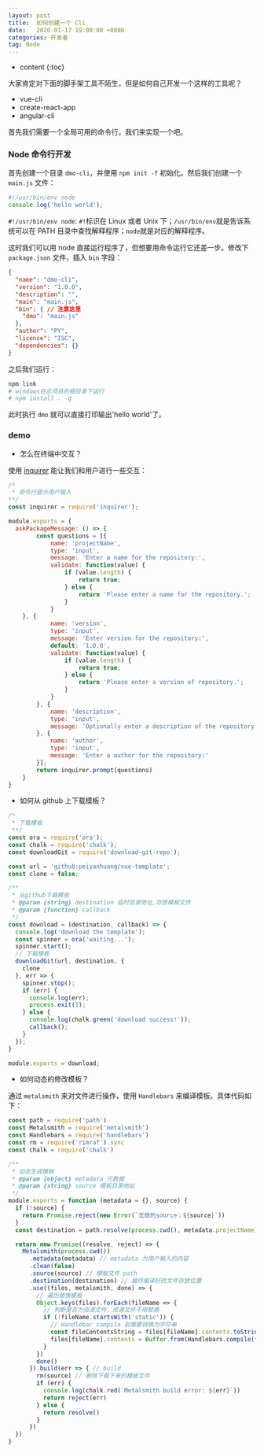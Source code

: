 ```yaml
---
layout: post
title:  如何创建一个 Cli
date:   2020-01-17 19:00:00 +0800
categories: 开发者
tag: Node
---
```


* content
{:toc}

大家肯定对下面的脚手架工具不陌生，但是如何自己开发一个这样的工具呢？

- vue-cli
- create-react-app
- angular-cli

首先我们需要一个全局可用的命令行，我们来实现一个吧。

### Node 命令行开发

首先创建一个目录 `dmo-cli`，并使用 `npm init -f` 初始化。然后我们创建一个 `main.js` 文件：

```js
#!/usr/bin/env node
console.log('hello world');
```

`#!/usr/bin/env node`: `#!`标识在 Linux 或者 Unix 下；`/usr/bin/env`就是告诉系统可以在 PATH 目录中查找解释程序；`node`就是对应的解释程序。

这时我们可以用 node 直接运行程序了，但想要用命令运行它还差一步。修改下 `package.json` 文件，插入 `bin` 字段：

```json
{
  "name": "dmo-cli",
  "version": "1.0.0",
  "description": "",
  "main": "main.js",
  "bin": { // 注意这里
    "dmo": "main.js"
  },
  "author": "PY",
  "license": "ISC",
  "dependencies": {}
}
```

之后我们运行：

```bash
npm link
# windows在此项目的根目录下运行
# npm install . -g
```

此时执行 `dmo` 就可以直接打印输出'hello world'了。

### demo

- 怎么在终端中交互？

使用 [inquirer](https://github.com/SBoudrias/Inquirer.js#readme) 能让我们和用户进行一些交互：

```js
/*
 * 命令行提示用户输入
**/
const inquirer = require('inquirer');

module.exports = {
  askPackageMessage: () => {
		const questions = [{
			name: 'projectName',
			type: 'input',
			message: 'Enter a name for the repository:',
			validate: function(value) {
				if (value.length) {
					return true;
				} else {
					return 'Please enter a name for the repository.';
				}
			}
    }, {
			name: 'version',
			type: 'input',
			message: 'Enter version for the repository:',
			default: '1.0.0',
			validate: function(value) {
				if (value.length) {
					return true;
				} else {
					return 'Please enter a version of repository.';
				}
			}
		}, {
			name: 'description',
			type: 'input',
			message: 'Optionally enter a description of the repository:'
		}, {
			name: 'author',
			type: 'input',
			message: 'Enter a author for the repository:'
		}];
		return inquirer.prompt(questions)
	}
}
```

- 如何从 github 上下载模板？

```js
/*
 * 下载模板
 **/
const ora = require('ora');
const chalk = require('chalk');
const downloadGit = require('download-git-repo');

const url = 'github:peiyanhuang/vue-template';
const clone = false;

/**
 * 从github下载模板
 * @param {string} destination 临时目录地址,存放模板文件
 * @param {function} callback
 */
const download = (destination, callback) => {
  console.log('download the template');
  const spinner = ora('waiting...');
  spinner.start();
  // 下载模板
  downloadGit(url, destination, {
    clone
  }, err => {
    spinner.stop();
    if (err) {
      console.log(err);
      process.exit(1);
    } else {
      console.log(chalk.green('download success!'));
      callback();
    }
  });
}

module.exports = download;
```

- 如何动态的修改模板？

通过 `metalsmith` 来对文件进行操作，使用 `Handlebars` 来编译模板。具体代码如下：

```js
const path = require('path')
const Metalsmith = require('metalsmith')
const Handlebars = require('handlebars')
const rm = require('rimraf').sync
const chalk = require('chalk')

/**
 * 动态生成模板
 * @param {object} metadata 元数据
 * @param {string} source 模板目录地址
 */
module.exports = function (metadata = {}, source) {
  if (!source) {
    return Promise.reject(new Error(`无效的source：${source}`))
  }
  const destination = path.resolve(process.cwd(), metadata.projectName)

  return new Promise((resolve, reject) => {
    Metalsmith(process.cwd())
      .metadata(metadata) // metadata 为用户输入的内容
      .clean(false)
      .source(source) // 模板文件 path
      .destination(destination) // 最终编译好的文件存放位置
      .use((files, metalsmith, done) => {
        // 遍历替换模板
        Object.keys(files).forEach(fileName => {
          // 判断是否为资源文件，资源文件不用替换
          if (!fileName.startsWith('static')) {
            // Handlebar compile 前需要转换为字符串
            const fileContentsString = files[fileName].contents.toString()
            files[fileName].contents = Buffer.from(Handlebars.compile(fileContentsString)(metalsmith.metadata()))
          }
        })
        done()
      }).build(err => { // build
        rm(source) // 删除下载下来的模板文件
        if (err) {
          console.log(chalk.red(`Metalsmith build error: ${err}`))
          return reject(err)
        } else {
          return resolve()
        }
      })
  })
}
```